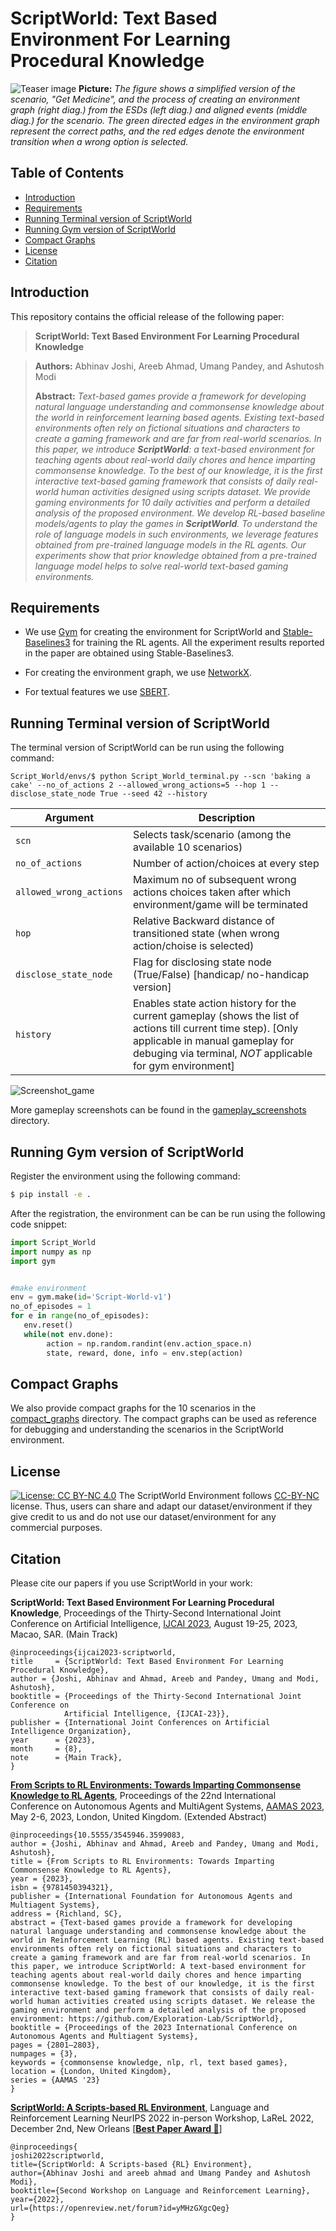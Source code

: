 # ScriptWorld: Text Based Environment For Learning Procedural Knowledge

![Teaser image](./ScriptWorld_thumbnail.png)
**Picture:** *The figure shows a simplified version of the  scenario, "Get Medicine", and the process of creating an environment graph (right diag.) from the ESDs (left diag.) and aligned events (middle diag.) for the scenario. The green directed edges in the environment graph represent the correct paths, and the red edges denote the environment transition when a wrong option is selected.*


## Table of Contents
- [Introduction](#introduction)
- [Requirements](#requirements)
- [Running Terminal version of ScriptWorld](#running-terminal-version-of-scriptworld)
- [Running Gym version of ScriptWorld](#running-gym-version-of-scriptworld)
- [Compact Graphs](#compact-graphs)
- [License](#license)
- [Citation](#citation)


## Introduction
This repository contains the official release of the following paper:
> **ScriptWorld: Text Based Environment For Learning Procedural Knowledge**<br>

> **Authors:** Abhinav Joshi, Areeb Ahmad, Umang Pandey, and Ashutosh Modi <br>
>
> **Abstract:** *Text-based games provide a framework for developing natural language understanding and commonsense knowledge about the world in reinforcement learning based agents. Existing text-based environments often rely on fictional situations and characters to create a gaming framework and are far from real-world scenarios. In this paper, we introduce **ScriptWorld**: a text-based environment for teaching agents about real-world daily chores and hence imparting commonsense knowledge. To the best of our knowledge, it is the first interactive text-based gaming framework that consists of daily real-world human activities designed using scripts dataset. We provide gaming environments for 10 daily activities and perform a detailed analysis of the proposed environment. We develop RL-based baseline models/agents to play the games in **ScriptWorld**. To understand the role of language models in such environments, we leverage features obtained from pre-trained language models in the RL agents. Our experiments show that prior knowledge obtained from a pre-trained language model helps to solve real-world text-based gaming environments.*

## Requirements

- We use [Gym](https://github.com/openai/gym) for creating the environment for ScriptWorld and [Stable-Baselines3](https://github.com/DLR-RM/stable-baselines3) for training the RL agents. All the experiment results reported in the paper are obtained using Stable-Baselines3.

- For creating the environment graph, we use [NetworkX](https://networkx.org/).

- For textual features we use [SBERT](https://www.sbert.net/).


## Running Terminal version of ScriptWorld

The terminal version of ScriptWorld can be run using the following command:

    Script_World/envs/$ python Script_World_terminal.py --scn 'baking a cake' --no_of_actions 2 --allowed_wrong_actions=5 --hop 1 --disclose_state_node True --seed 42 --history



<!-- table -->
| Argument | Description |
| --- | --- |
| `scn` | Selects task/scenario (among the available 10 scenarios) |
| `no_of_actions` | Number of action/choices at every step |
| `allowed_wrong_actions` | Maximum no of subsequent wrong actions choices taken after which environment/game will be terminated |
| `hop` | Relative Backward distance of transitioned state (when wrong action/choise is selected) |
| `disclose_state_node` | Flag for disclosing state node (True/False) [handicap/ no-handicap version]|
| `history` | Enables state action history for the current gameplay (shows the list of actions till current time step). [Only applicable in manual gameplay for debuging via terminal, *NOT* applicable for gym environment] |


![Screenshot_game](./ScriptWorld-gameplay.png)

More gameplay screenshots can be found in the [gameplay_screenshots](./gameplay_screenshots/) directory.

## Running Gym version of ScriptWorld

Register the environment using the following command:

```bash
$ pip install -e .    
```

After the registration, the environment can be can be run using the following code snippet:


```python
import Script_World
import numpy as np
import gym


#make environment
env = gym.make(id='Script-World-v1')
no_of_episodes = 1
for e in range(no_of_episodes):
   env.reset()
   while(not env.done):
        action = np.random.randint(env.action_space.n)
        state, reward, done, info = env.step(action)

```

## Compact Graphs
We also provide compact graphs for the 10 scenarios in the [compact_graphs](./compact_graphs/) directory. The compact graphs can be used as reference for debugging and understanding the scenarios in the ScriptWorld environment.



## License
[![License: CC BY-NC 4.0](https://img.shields.io/badge/License-CC%20BY--NC%204.0-lightgrey.svg)](https://creativecommons.org/licenses/by-nc/4.0/)
The ScriptWorld Environment follows [CC-BY-NC](CC-BY-NC) license. Thus, users can share and adapt our dataset/environment if they give credit to us and do not use our dataset/environment for any commercial purposes.


<!-- ## Controbuting to ScriptWorld -->

## Citation

Please cite our papers if you use ScriptWorld in your work:

**ScriptWorld: Text Based Environment For Learning Procedural Knowledge**, Proceedings of the Thirty-Second International Joint Conference on Artificial Intelligence, [IJCAI 2023](https://ijcai-23.org), August 19-25, 2023, Macao, SAR. (Main Track)


    @inproceedings{ijcai2023-scriptworld,
    title     = {ScriptWorld: Text Based Environment For Learning Procedural Knowledge},
    author = {Joshi, Abhinav and Ahmad, Areeb and Pandey, Umang and Modi, Ashutosh},
    booktitle = {Proceedings of the Thirty-Second International Joint Conference on
                Artificial Intelligence, {IJCAI-23}},
    publisher = {International Joint Conferences on Artificial Intelligence Organization},
    year      = {2023},
    month     = {8},
    note      = {Main Track},
    }


[**From Scripts to RL Environments: Towards Imparting Commonsense Knowledge to RL Agents**](https://dl.acm.org/doi/10.5555/3545946.3599083), Proceedings of the 22nd International Conference on Autonomous Agents and MultiAgent Systems, [AAMAS 2023](https://aamas2023.soton.ac.uk), May 2-6, 2023, London, United Kingdom. (Extended Abstract)

    @inproceedings{10.5555/3545946.3599083,
    author = {Joshi, Abhinav and Ahmad, Areeb and Pandey, Umang and Modi, Ashutosh},
    title = {From Scripts to RL Environments: Towards Imparting Commonsense Knowledge to RL Agents},
    year = {2023},
    isbn = {9781450394321},
    publisher = {International Foundation for Autonomous Agents and Multiagent Systems},
    address = {Richland, SC},
    abstract = {Text-based games provide a framework for developing natural language understanding and commonsense knowledge about the world in Reinforcement Learning (RL) based agents. Existing text-based environments often rely on fictional situations and characters to create a gaming framework and are far from real-world scenarios. In this paper, we introduce ScriptWorld: A text-based environment for teaching agents about real-world daily chores and hence imparting commonsense knowledge. To the best of our knowledge, it is the first interactive text-based gaming framework that consists of daily real-world human activities created using scripts dataset. We release the gaming environment and perform a detailed analysis of the proposed environment: https://github.com/Exploration-Lab/ScriptWorld},
    booktitle = {Proceedings of the 2023 International Conference on Autonomous Agents and Multiagent Systems},
    pages = {2801–2803},
    numpages = {3},
    keywords = {commonsense knowledge, nlp, rl, text based games},
    location = {London, United Kingdom},
    series = {AAMAS '23}
    }



[**ScriptWorld: A Scripts-based RL Environment**](https://openreview.net/forum?id=yMHzGXgcQeg), Language and Reinforcement Learning NeurIPS 2022 in-person Workshop, LaReL 2022, December 2nd, New Orleans [[**Best Paper Award 🥈**](https://larel-workshop.github.io/papers/)]

    @inproceedings{
    joshi2022scriptworld,
    title={ScriptWorld: A Scripts-based {RL} Environment},
    author={Abhinav Joshi and areeb ahmad and Umang Pandey and Ashutosh Modi},
    booktitle={Second Workshop on Language and Reinforcement Learning},
    year={2022},
    url={https://openreview.net/forum?id=yMHzGXgcQeg}
    }
